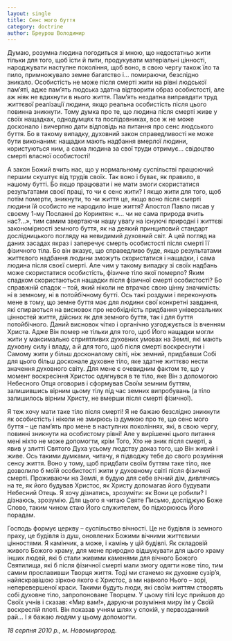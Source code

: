 ```yaml
---
layout: single
title: Сенс мого буття
category: doctrine
author: Бреурош Володимир
---
```


Думаю, розумна людина погодиться зі мною, що недостатньо жити тільки для того, щоб їсти й пити, продукувати матеріальні цінності, народжувати наступне покоління, щоб воно, в свою чергу також їло та пило, примножувало земне багатство і… помираючи, безслідно зникало. Особистість не може після смерті жити на рівні людської пам’яті, адже пам’ять людська здатна відтворити образ особистості, але аж ніяк не вдихнути в нього життя. Пам’ять нездатна виправдати труд життєвої реалізації людини, якщо реальна особистість після цього повинна зникнути. Тому думка про те, що людина після смерті живе у своїх нащадках, однодумцях та послідовниках, все ж не може досконало і вичерпно дати відповідь на питання про сенс людського буття. Бо в такому випадку, духовний закон справедливості не може бути виконаним: нащадки мають надбання вмерлої людини, користуються ним, а сама людина за свої труди отримує… свідоцтво смерті власної особистості!

А закон Божий вчить нас, що у нормальному суспільстві працюючий першим скуштує від трудів своїх. Так воно і буває, як правило, в нашому бутті. Бо якщо працювати і не мати змоги скористатися результатами своєї праці, то чи є сенс жити? І якщо жити для того, щоб потім померти, зникнути, то чи життя це, якщо воно після смерті людини їй особисто не народило інше життя? Апостол Павло писав у своєму 1-му Посланні до Коринтян: «… чи не сама природа вчить нас?...», тим самим звертаючи нашу увагу на існуючі природні і життєві закономірності земного буття, як на деякий принциповий стандарт дослідницького погляду на невидимий духовний світ. А цей погляд на даних засадах якраз і заперечує смерть особистості після смерті її фізичного тіла. Бо він вказує, що справедливо буде, якщо результатами життєвого надбання людини зможуть скористатися і нащадки, і сама людина після своєї смерті. Але чим у такому випадку зі своїх надбань може скористатися особистість, фізичне тіло якої померло? Яким спадком скористаються нащадки після фізичної смерті особистості? Бо справжній спадок – той, який ніколи не втрачає свою цінну значимість: ні в земному, ні в потойбічному бутті. Ось такі роздуми і переконують мене в тому, що земне буття має для людини свої конкретні завдання, які спираються на висновок про необхідність придбання універсальних цінностей життя, дійсних як для земного буття, так і для буття потойбічного. Даний висновок чітко і органічно узгоджується із вченням Христа. Адже Він помер не тільки для того, щоб Його нащадки могли жити у максимально сприятливих духовних умовах на Землі, які мають духовну силу і владу, а й для того, щоб після смерті воскреснути і Самому жити у більш досконалому світі, ніж земний, придбавши Собі для цього більш досконале духовне тіло, яке здатне життєво нести значення духовного світу. Для мене є очевидним фактом те, що у момент воскресіння Христос одягнувся в те тіло, яке Він з допомогою Небесного Отця оговорив і сформував Своїм земним буттям, залишившись вірним цьому тілу під час земних випробувань (а тіло залишилось вірним Христу, не вмерши після смерті фізичної).

Я теж хочу мати таке тіло після смерті! Я не бажаю безслідно зникнути як особистість і ніколи не змирюсь із думкою про те, що сенс мого буття – це пам’ять про мене в наступних поколіннях, які, в свою чергу, повинні зникнути на особистому рівні! Але у вирішенні цього питання мені ніхто не може допомогти, крім Того, Хто не зник після смерті, а явив у злитті Святого Духа усьому людству доказ того, що Він живий і живе. Ось такими думками, читачу, я підводжу тебе до свого розуміння сенсу життя. Воно у тому, щоб придбати своїм буттям таке тіло, яке дозволило б моїй особистості жити у духовному світі після фізичної смерті. Проживаючи на Землі, я будую для себе вічний дім, дивлячись на те, як його будував Христос, як Христу допомагав його будувати Небесний Отець. Я хочу дізнатись, зрозуміти: як Вони це робили? І дізнаюсь, зрозумію. Для цього я читаю Святе Письмо, досліджую Боже Слово, таким чином стаю Його служителем, бо підкорююсь Його порадам.

Господь формує церкву – суспільство вічності. Це не будівля із земного праху, це будівля із душ, оновлених Божими вічними життєвими цінностями. Я камінчик, а може, і камінь у цій будівлі. Як складовій живого Божого храму, для мене природно відшукувати для цього храму інших людей, які б стали живими каменями для вічного Божого Святилища, які б після фізичної смерті мали змогу одягти нове тіло, тим самим прославивши Творця життя. Тоді ми станемо як духовне сузір’я, найяскравішою зіркою якого є Христос, а ми навколо Нього – зорі, неперевершеної краси. Такими будуть люди, які своїм життям створять собі духовне тіло, запропоноване Творцем. У цьому тілі Ісус прийшов до Своїх учнів і сказав: «Мир вам!», даруючи розуміння миру їм у Своїй воскреслій плоті. Він показав учням шлях у спокій, у первозданний рай… І я бажаю людям у цьому допомогти.

*18 серпня 2010 р., м. Новомиргород.*
